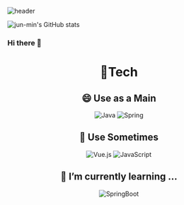 ![header](https://capsule-render.vercel.app/api?type=waving&color=auto&height=300&section=header&text=Junmin's%20Github&fontSize=90&animation=fadeIn&fontAlignY=38&desc=welcome!&descAlignY=51&descAlign=62)


![jun-min's GitHub stats](https://github-readme-stats.vercel.app/api?username=jun-min1623&show_icons=true&theme=radical)




### Hi there 👋

<div align="center">
  
# 💪Tech
  
## 😄 Use as a Main
![Java](https://img.shields.io/badge/java-%23ED8B00.svg?style=for-the-badge&logo=java&logoColor=white)
![Spring](https://img.shields.io/badge/spring-%236DB33F.svg?style=for-the-badge&logo=spring&logoColor=white)

## 🤔 Use Sometimes
![Vue.js](https://img.shields.io/badge/vuejs-%2335495e.svg?style=for-the-badge&logo=vuedotjs&logoColor=%234FC08D&fontAlign)
![JavaScript](https://img.shields.io/badge/javascript-%23323330.svg?style=for-the-badge&logo=javascript&logoColor=%23F7DF1E)

## 🌱 I’m currently learning ...
![SpringBoot](https://img.shields.io/badge/springboot-6DB33F?style=for-the-badge&logo=springboot&logoColor=white)

</div>

<!--
**jun-min1623/jun-min1623** is a ✨ _special_ ✨ repository because its `README.md` (this file) appears on your GitHub profile.

Here are some ideas to get you started:

- 🔭 I’m currently working on ...
- 🌱 I’m currently learning ...
- 👯 I’m looking to collaborate on ...
- 🤔 I’m looking for help with ...
- 💬 Ask me about ...
- 📫 How to reach me: ...
- 😄 Pronouns: ...
- ⚡ Fun fact: ...
-->
